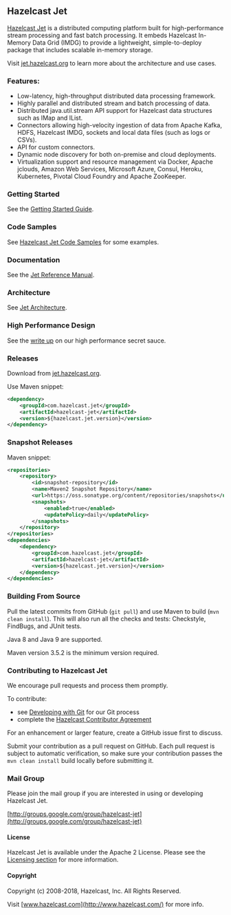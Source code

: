 ## Hazelcast Jet

[Hazelcast Jet](http://jet.hazelcast.org) is a distributed computing
platform built for high-performance stream processing and fast batch
processing. It embeds Hazelcast In-Memory Data Grid (IMDG) to provide
a lightweight, simple-to-deploy package that includes scalable
in-memory storage.

Visit [jet.hazelcast.org](http://jet.hazelcast.org) to learn more
about the architecture and use cases.

### Features:

* Low-latency, high-throughput distributed data processing framework.
* Highly parallel and distributed stream and batch processing of data.
* Distributed java.util.stream API support for Hazelcast data
structures such as IMap and IList.
* Connectors allowing high-velocity ingestion of data from Apache
Kafka, HDFS, Hazelcast IMDG, sockets and local data files (such as
logs or CSVs).
* API for custom connectors.
* Dynamic node discovery for both on-premise and cloud deployments.
* Virtualization support and resource management via Docker, Apache
jclouds, Amazon Web Services, Microsoft Azure, Consul, Heroku,
Kubernetes, Pivotal Cloud Foundry and Apache ZooKeeper.

### Getting Started

See the
[Getting Started Guide](http://jet.hazelcast.org/getting-started/).


### Code Samples

See
[Hazelcast Jet Code Samples](https://github.com/hazelcast/hazelcast-jet-code-samples)
for some examples.

### Documentation

See the [Jet Reference Manual](https://docs.hazelcast.org/docs/jet/0.6/).

### Architecture

See [Jet Architecture](https://jet.hazelcast.org/architecture/).

### High Performance Design

See the [write up](https://jet.hazelcast.org/performance/) on our high
performance secret sauce.

### Releases

Download from [jet.hazelcast.org](http://jet.hazelcast.org/download/).

Use Maven snippet:
```xml
<dependency>
    <groupId>com.hazelcast.jet</groupId>
    <artifactId>hazelcast-jet</artifactId>
    <version>${hazelcast.jet.version}</version>
</dependency>
```

### Snapshot Releases

Maven snippet:
```xml
<repositories>
    <repository>
        <id>snapshot-repository</id>
        <name>Maven2 Snapshot Repository</name>
        <url>https://oss.sonatype.org/content/repositories/snapshots</url>
        <snapshots>
            <enabled>true</enabled>
            <updatePolicy>daily</updatePolicy>
        </snapshots>
    </repository>
</repositories>
<dependencies>
    <dependency>
        <groupId>com.hazelcast.jet</groupId>
        <artifactId>hazelcast-jet</artifactId>
        <version>${hazelcast.jet.version}</version>
    </dependency>
</dependencies>
```

### Building From Source

Pull the latest commits from GitHub (`git pull`) and use Maven to
build (`mvn clean install`). This will also run all the checks and
tests: Checkstyle, FindBugs, and JUnit tests.

Java 8 and Java 9 are supported. 

Maven version 3.5.2 is the minimum version required. 


### Contributing to Hazelcast Jet

We encourage pull requests and process them promptly.

To contribute:

* see [Developing with Git](https://hazelcast.atlassian.net/wiki/display/COM/Developing+with+Git) for our Git process
* complete the [Hazelcast Contributor Agreement](https://hazelcast.atlassian.net/wiki/display/COM/Hazelcast+Contributor+Agreement)

For an enhancement or larger feature, create a GitHub issue first to
discuss.

Submit your contribution as a pull request on GitHub. Each pull
request is subject to automatic verification, so make sure your
contribution passes the `mvn clean install` build locally before
submitting it.

### Mail Group

Please join the mail group if you are interested in using or
developing Hazelcast Jet.

[http://groups.google.com/group/hazelcast-jet](http://groups.google.com/group/hazelcast-jet)

#### License

Hazelcast Jet is available under the Apache 2 License. Please see the
[Licensing section](http://docs.hazelcast.org/docs/latest-dev/manual/html-single/index.html#licensing) for more information.

#### Copyright

Copyright (c) 2008-2018, Hazelcast, Inc. All Rights Reserved.

Visit [www.hazelcast.com](http://www.hazelcast.com/) for more info.
